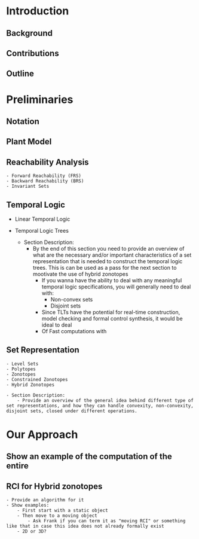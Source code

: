 # Introduction

## Background
## Contributions
## Outline


[//]: #######################################################

# Preliminaries

## Notation
## Plant Model

## Reachability Analysis
    - Forward Reachability (FRS)
    - Backward Reachability (BRS)
    - Invariant Sets

## Temporal Logic
- Linear Temporal Logic
- Temporal Logic Trees

    - Section Description:
        - By the end of this section you need to provide an overview of what are the necessary and/or important characteristics of a set representation that is needed to construct the temporal logic trees. This is can be used as a pass for the next section to mootivate the use of hybrid zonotopes
            - If you wanna have the ability to deal with any meaningful temporal logic specifications, you will generally need to deal with:
                - Non-convex sets
                - Disjoint sets
            - Since TLTs have the potential for real-time construction, model checking and formal control synthesis, it would be ideal to deal 
            - Of Fast computations with 

## Set Representation
    - Level Sets
    - Polytopes
    - Zonotopes
    - Constrained Zonotopes
    - Hybrid Zonotopes

    - Section Description:
        - Provide an overview of the general idea behind different type of set representations, and how they can handle convexity, non-convexity, disjoint sets, closed under different operations. 


[//]: #######################################################

# Our Approach

## Show an example of the computation of the entire 

## RCI for Hybrid zonotopes
    - Provide an algorithm for it
    - Show examples:
        - First start with a static object
        - Then move to a moving object
            - Ask Frank if you can term it as "moving RCI" or something like that in case this idea does not already formally exist
        - 2D or 3D?














